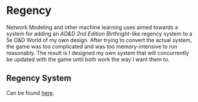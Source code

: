 # Regency
Network Modeling and other machine learning uses aimed towards a system for adding an *AD&D 2nd Edition Birthright*-like regency system to a 5e  D&D World of my own design.  After trying to convert the actual system, the game was too complicated and was too memory-intensive to run reasonably.  The result is I designed my own system that will concurrently be updated with the game until both work the way I want them to.

## Regency System
Can be found [here](https://docs.google.com/document/d/1_uIIjHq4k2C_j9ZQca4oizUIXWgq6yQI9XvdvKzyy1Q/edit?usp=sharing).



